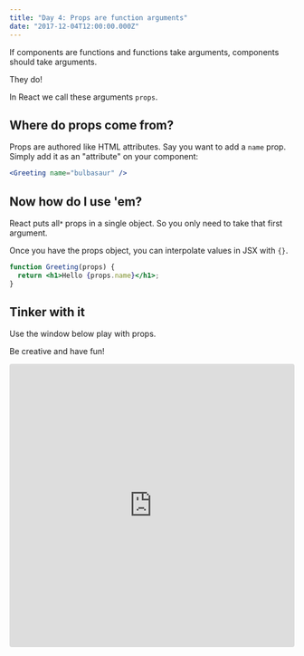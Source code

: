 ```yaml
---
title: "Day 4: Props are function arguments"
date: "2017-12-04T12:00:00.000Z"
---
```


<div class="measure">

If components are functions and functions take arguments,
components should take arguments.

They do!

In React we call these arguments `props`.

## Where do props come from?

Props are authored like HTML attributes.
Say you want to add a `name` prop.
Simply add it as an "attribute" on your component:

```jsx
<Greeting name="bulbasaur" />
```

## Now how do I use 'em?

React puts all<super><small>*</small></super> props in a single object.
So you only need to take that first argument.

Once you have the props object, you can interpolate values in JSX with `{}`.

```jsx
function Greeting(props) {
  return <h1>Hello {props.name}</h1>;
}
```

## Tinker with it

Use the window below play with props.

Be creative and have fun!

</div>

<iframe src="https://codesandbox.io/embed/vm2mpv06zy" style="width:100%; height:500px; border:0; border-radius: 4px; overflow:hidden;" sandbox="allow-modals allow-forms allow-popups allow-scripts allow-same-origin"></iframe>